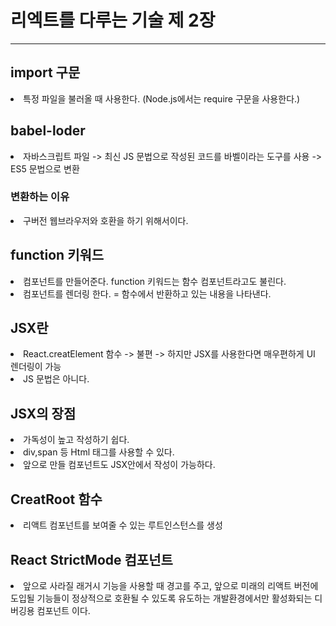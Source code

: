 # 리엑트를 다루는 기술 제 2장
***
## import 구문
<li>특정 파일을 불러올 때 사용한다. (Node.js에서는 require 구문을 사용한다.)</li>

## babel-loder
<li> 자바스크립트 파일 -> 최신 JS 문법으로 작성된 코드를 바벨이라는 도구를 사용 -> ES5 문법으로 변환</li>

### 변환하는 이유
<li> 구버전 웹브라우저와 호환을 하기 위해서이다.</li>

## function 키워드
<li> 컴포넌트를 만들어준다. function 키워드는 함수 컴포넌트라고도 불린다.</li>
<li> 컴포넌트를 렌더링 한다. = 함수에서 반환하고 있는 내용을 나타낸다. </li>

## JSX란
<li> React.creatElement 함수 -> 불편 -> 하지만 JSX를 사용한다면 매우편하게 UI 렌더링이 가능 </li>
<li> JS 문법은 아니다. </li>

## JSX의 장점
<li> 가독성이 높고 작성하기 쉽다.</li>
<li> div,span 등 Html 태그를 사용할 수 있다.</li>
<li> 앞으로 만들 컴포넌트도 JSX안에서 작성이 가능하다.</li>

## CreatRoot 함수
<li> 리액트 컴포넌트를 보여줄 수 있는 루트인스턴스를 생성</li>

## React StrictMode 컴포넌트 
<li>앞으로 사라질 래거시 기능을 사용할 때 경고를 주고, 앞으로 미래의 리액트 버전에 도입될 기능들이 정상적으로 호환될 수 있도록 유도하는 개발환경에서만 활성화되는 디버깅용 컴포넌트 이다.</li>